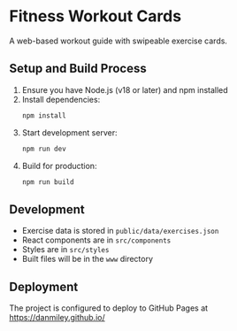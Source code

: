 # Fitness Workout Cards

A web-based workout guide with swipeable exercise cards.

## Setup and Build Process

1. Ensure you have Node.js (v18 or later) and npm installed
2. Install dependencies:
   ```bash
   npm install
   ```
3. Start development server:
   ```bash
   npm run dev
   ```
4. Build for production:
   ```bash
   npm run build
   ```

## Development

- Exercise data is stored in `public/data/exercises.json`
- React components are in `src/components`
- Styles are in `src/styles`
- Built files will be in the `www` directory

## Deployment

The project is configured to deploy to GitHub Pages at https://danmiley.github.io/
